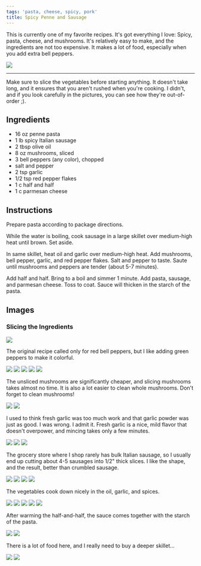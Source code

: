 ```yaml
---
tags: 'pasta, cheese, spicy, pork'
title: Spicy Penne and Sausage
---
```


This is currently one of my favorite recipes. It's got everything I love:
Spicy, pasta, cheese, and mushrooms. It's relatively easy to make, and the
ingredients are not too expensive. It makes a lot of food, especially when you
add extra bell peppers.

![](/images/spicy-penne-and-sausage/glamour-shot.jpg)

---

Make sure to slice the vegetables before starting anything. It doesn't take
long, and it ensures that you aren't rushed when you're cooking. I didn't, and
if you look carefully in the pictures, you can see how they're out-of-order ;).

## Ingredients

* 16 oz penne pasta
* 1 lb spicy Italian sausage
* 2 tbsp olive oil
* 8 oz mushrooms, sliced
* 3 bell peppers (any color), chopped
* salt and pepper
* 2 tsp garlic
* 1/2 tsp red pepper flakes
* 1 c half and half
* 1 c parmesan cheese

## Instructions

Prepare pasta according to package directions.

While the water is boiling, cook sausage in a large skillet over medium-high
heat until brown. Set aside.

In same skillet, heat oil and garlic over medium-high heat. Add mushrooms, bell
pepper, garlic, and red pepper flakes. Salt and pepper to taste. Saute until
mushrooms and peppers are tender (about 5-7 minutes).

Add half and half. Bring to a boil and simmer 1 minute. Add pasta, sausage, and
parmesan cheese. Toss to coat. Sauce will thicken in the starch of the pasta.

## Images

### Slicing the Ingredients

![](/images/spicy-penne-and-sausage/ingredients.jpg)

The original recipe called only for red bell peppers, but I like adding green
peppers to make it colorful.

![](/images/spicy-penne-and-sausage/slicing-the-peppers-1.jpg)
![](/images/spicy-penne-and-sausage/slicing-the-peppers-2.jpg)
![](/images/spicy-penne-and-sausage/slicing-the-peppers-3.jpg)
![](/images/spicy-penne-and-sausage/slicing-the-peppers-4.jpg)
![](/images/spicy-penne-and-sausage/slicing-the-peppers-5.jpg)

The unsliced mushrooms are significantly cheaper, and slicing mushrooms takes
almost no time. It is also a lot easier to clean whole mushrooms. Don't forget
to clean mushrooms!

![](/images/spicy-penne-and-sausage/slicing-the-mushrooms-1.jpg)
![](/images/spicy-penne-and-sausage/slicing-the-mushrooms-2.jpg)

I used to think fresh garlic was too much work and that garlic powder was
just as good. I was wrong. I admit it. Fresh garlic is a nice, mild flavor that
doesn't overpower, and mincing takes only a few minutes.

![](/images/spicy-penne-and-sausage/mincing-the-garlic-1.jpg)
![](/images/spicy-penne-and-sausage/mincing-the-garlic-2.jpg)
![](/images/spicy-penne-and-sausage/mincing-the-garlic-3.jpg)

The grocery store where I shop rarely has bulk Italian sausage, so I usually
end up cutting about 4-5 sausages into 1/2" thick slices. I like the shape, and
the result, better than crumbled sausage.

![](/images/spicy-penne-and-sausage/slicing-the-sausage.jpg)
![](/images/spicy-penne-and-sausage/cooking-the-sausage-1.jpg)
![](/images/spicy-penne-and-sausage/cooking-the-sausage-2.jpg)
![](/images/spicy-penne-and-sausage/cooking-the-sausage-3.jpg)

The vegetables cook down nicely in the oil, garlic, and spices.

![](/images/spicy-penne-and-sausage/cooking-the-vegetables-1.jpg)
![](/images/spicy-penne-and-sausage/cooking-the-vegetables-2.jpg)
![](/images/spicy-penne-and-sausage/cooking-the-vegetables-3.jpg)
![](/images/spicy-penne-and-sausage/cooking-the-vegetables-4.jpg)
![](/images/spicy-penne-and-sausage/cooking-the-vegetables-5.jpg)

After warming the half-and-half, the sauce comes together with the starch of
the pasta.

![](/images/spicy-penne-and-sausage/creating-the-sauce-1.jpg)
![](/images/spicy-penne-and-sausage/creating-the-sauce-2.jpg)

There is a lot of food here, and I really need to buy a deeper skillet...

![](/images/spicy-penne-and-sausage/combining-it-all-1.jpg)
![](/images/spicy-penne-and-sausage/combining-it-all-2.jpg)
